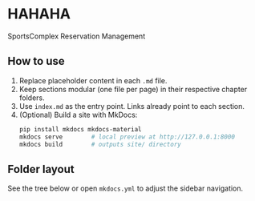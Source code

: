 # HAHAHA


SportsComplex Reservation Management

## How to use
1. Replace placeholder content in each `.md` file.
2. Keep sections modular (one file per page) in their respective chapter folders.
3. Use `index.md` as the entry point. Links already point to each section.
4. (Optional) Build a site with MkDocs:
   ```bash
   pip install mkdocs mkdocs-material
   mkdocs serve        # local preview at http://127.0.0.1:8000
   mkdocs build        # outputs site/ directory
   ```

## Folder layout
See the tree below or open `mkdocs.yml` to adjust the sidebar navigation.
